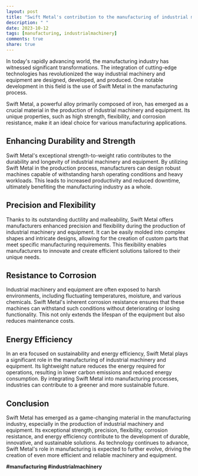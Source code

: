 ```yaml
---
layout: post
title: "Swift Metal's contribution to the manufacturing of industrial machinery and equipment"
description: " "
date: 2023-10-12
tags: [manufacturing, industrialmachinery]
comments: true
share: true
---
```


In today's rapidly advancing world, the manufacturing industry has witnessed significant transformations. The integration of cutting-edge technologies has revolutionized the way industrial machinery and equipment are designed, developed, and produced. One notable development in this field is the use of Swift Metal in the manufacturing process.

Swift Metal, a powerful alloy primarily composed of iron, has emerged as a crucial material in the production of industrial machinery and equipment. Its unique properties, such as high strength, flexibility, and corrosion resistance, make it an ideal choice for various manufacturing applications.

## Enhancing Durability and Strength

Swift Metal's exceptional strength-to-weight ratio contributes to the durability and longevity of industrial machinery and equipment. By utilizing Swift Metal in the production process, manufacturers can design robust machines capable of withstanding harsh operating conditions and heavy workloads. This leads to increased productivity and reduced downtime, ultimately benefiting the manufacturing industry as a whole.

## Precision and Flexibility

Thanks to its outstanding ductility and malleability, Swift Metal offers manufacturers enhanced precision and flexibility during the production of industrial machinery and equipment. It can be easily molded into complex shapes and intricate designs, allowing for the creation of custom parts that meet specific manufacturing requirements. This flexibility enables manufacturers to innovate and create efficient solutions tailored to their unique needs.

## Resistance to Corrosion

Industrial machinery and equipment are often exposed to harsh environments, including fluctuating temperatures, moisture, and various chemicals. Swift Metal's inherent corrosion resistance ensures that these machines can withstand such conditions without deteriorating or losing functionality. This not only extends the lifespan of the equipment but also reduces maintenance costs.

## Energy Efficiency

In an era focused on sustainability and energy efficiency, Swift Metal plays a significant role in the manufacturing of industrial machinery and equipment. Its lightweight nature reduces the energy required for operations, resulting in lower carbon emissions and reduced energy consumption. By integrating Swift Metal into manufacturing processes, industries can contribute to a greener and more sustainable future.

## Conclusion

Swift Metal has emerged as a game-changing material in the manufacturing industry, especially in the production of industrial machinery and equipment. Its exceptional strength, precision, flexibility, corrosion resistance, and energy efficiency contribute to the development of durable, innovative, and sustainable solutions. As technology continues to advance, Swift Metal's role in manufacturing is expected to further evolve, driving the creation of even more efficient and reliable machinery and equipment.

**#manufacturing #industrialmachinery**